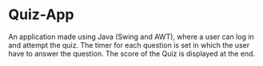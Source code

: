 # Quiz-App
An application made using Java (Swing and AWT), where a user can log in and attempt the quiz.
The timer for each question is set in which the user have to answer the question.
The score of the Quiz is displayed at the end.
